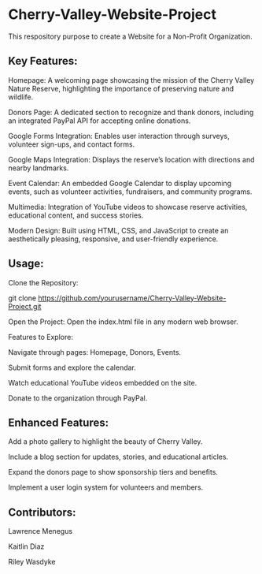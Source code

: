 ﻿# Cherry-Valley-Website-Project

<p> This respository purpose to create a Website for a Non-Profit Organization.</p>

## Key Features:

<p>Homepage: A welcoming page showcasing the mission of the Cherry Valley Nature Reserve, highlighting the importance of preserving nature and wildlife.

Donors Page: A dedicated section to recognize and thank donors, including an integrated PayPal API for accepting online donations.

Google Forms Integration: Enables user interaction through surveys, volunteer sign-ups, and contact forms.

Google Maps Integration: Displays the reserve’s location with directions and nearby landmarks.

Event Calendar: An embedded Google Calendar to display upcoming events, such as volunteer activities, fundraisers, and community programs.

Multimedia: Integration of YouTube videos to showcase reserve activities, educational content, and success stories.

Modern Design: Built using HTML, CSS, and JavaScript to create an aesthetically pleasing, responsive, and user-friendly experience. </p>

## Usage:

<p> Clone the Repository:

git clone https://github.com/yourusername/Cherry-Valley-Website-Project.git

Open the Project:
Open the index.html file in any modern web browser.

Features to Explore:

Navigate through pages: Homepage, Donors, Events.

Submit forms and explore the calendar.

Watch educational YouTube videos embedded on the site.

Donate to the organization through PayPal. </p>

## Enhanced Features: 
<p>Add a photo gallery to highlight the beauty of Cherry Valley.

Include a blog section for updates, stories, and educational articles.

Expand the donors page to show sponsorship tiers and benefits.

Implement a user login system for volunteers and members.</p>

## Contributors:

<p>Lawrence Menegus</p>
<p>Kaitlin Diaz</p>
<p>Riley Wasdyke</p>

